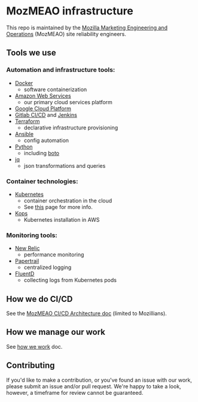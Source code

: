 # MozMEAO infrastructure

This repo is maintained by the [Mozilla Marketing Engineering and Operations](https://mozilla.github.io/meao/) (MozMEAO) site reliability engineers.

## Tools we use

### Automation and infrastructure tools:

- [Docker](https://www.docker.com/)
	- software containerization
- [Amazon Web Services](https://aws.amazon.com/)
	- our primary cloud services platform
- [Google Cloud Platform](https://cloud.google.com/)
- [Gitlab CI/CD](https://gitlab.com) and [Jenkins](https://jenkins.io/)
- [Terraform](https://www.terraform.io/)
	- declarative infrastructure provisioning
- [Ansible](https://www.ansible.com/)
	- config automation
- [Python](https://www.python.org/)
	- including [boto](https://github.com/boto/boto)
- [jq](https://stedolan.github.io/jq/)
	- json transformations and queries

### Container technologies:

- [Kubernetes](https://kubernetes.io/)
	- container orchestration in the cloud
	- See [this](https://github.com/mozmeao/infra/tree/master/k8s) page for more info.
- [Kops](https://github.com/kubernetes/kops)
	- Kubernetes installation in AWS

### Monitoring tools:

- [New Relic](https://newrelic.com/)
	- performance monitoring
- [Papertrail](https://papertrailapp.com/)
	- centralized logging
- [FluentD](http://www.fluentd.org/)
	- collecting logs from Kubernetes pods


## How we do CI/CD

See the [MozMEAO CI/CD Architecture doc](https://docs.google.com/document/d/1do_jZPA50rLraLzNXuAgRObj0kxc5H36xWk0KIzE1fg/edit?usp=sharing) (limited to Mozillians).

## How we manage our work

See [how we work](docs/how_we_work.md) doc.

## Contributing

If you'd like to make a contribution, or you've found an issue with our work, please submit an issue and/or pull request. We're happy to take a look, however, a timeframe for review cannot be guaranteed.
